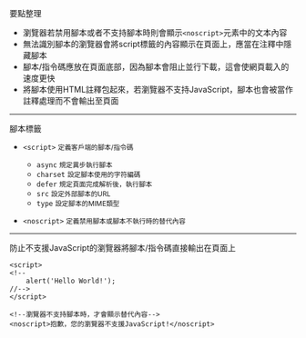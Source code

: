 要點整理
- 瀏覽器若禁用腳本或者不支持腳本時則會顯示`<noscript>`元素中的文本內容
- 無法識別腳本的瀏覽器會將script標籤的內容顯示在頁面上，應當在注釋中隱藏腳本
- 腳本/指令碼應放在頁面底部，因為腳本會阻止並行下載，這會使網頁載入的速度更快
- 將腳本使用HTML註釋包起來，若瀏覽器不支持JavaScript，腳本也會被當作註釋處理而不會輸出至頁面

---

腳本標籤
- `<script>` <small>定義客戶端的腳本/指令碼</small>
	- `async` <small>規定異步執行腳本</small>
	- `charset` <small>設定腳本使用的字符編碼</small>
	- `defer` <small>規定頁面完成解析後，執行腳本</small>
	- `src` <small>設定外部腳本的URL</small>
	- `type` <small>設定腳本的MIME類型</small>

- `<noscript>` <small>定義禁用腳本或腳本不執行時的替代內容</small>

---

防止不支援JavaScript的瀏覽器將腳本/指令碼直接輸出在頁面上
```
<script>
<!--
	alert('Hello World!');
//-->
</script>
```

```
<!--瀏覽器不支持腳本時，才會顯示替代內容-->
<noscript>抱歉，您的瀏覽器不支援JavaScript!</noscript>
```